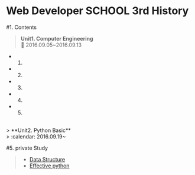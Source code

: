 # Web Developer SCHOOL 3rd History
#1. Contents
> **Unit1. Computer Engineering**<br>
> :calendar: 2016.09.05~2016.09.13
- 1.
- 2.
- 3.
- 4.
- 5.

<br>
> **Unit2. Python Basic**<br>
> :calendar: 2016.09.19~

#5. private Study<br>
>- [Data Structure](https://github.com/Stardustrain/codePractice/tree/master/dataStructure)
>- [Effective python](https://github.com/Stardustrain/codePractice)
